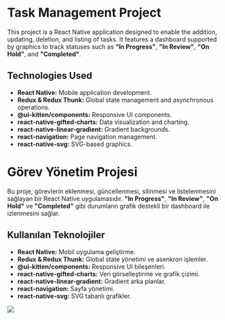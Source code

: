 # Task Management Project

This project is a React Native application designed to enable the addition, updating, deletion, and listing of tasks. It features a dashboard supported by graphics to track statuses such as **"In Progress"**, **"In Review"**, **"On Hold"**, and **"Completed"**.

## Technologies Used

- **React Native:** Mobile application development.
- **Redux & Redux Thunk:** Global state management and asynchronous operations.
- **@ui-kitten/components:** Responsive UI components.
- **react-native-gifted-charts:** Data visualization and charting.
- **react-native-linear-gradient:** Gradient backgrounds.
- **react-navigation:** Page navigation management.
- **react-native-svg:** SVG-based graphics.

# Görev Yönetim Projesi

Bu proje, görevlerin eklenmesi, güncellenmesi, silinmesi ve listelenmesini sağlayan bir React Native uygulamasıdır. **"In Progress"**, **"In Review"**, **"On Hold"** ve **"Completed"** gibi durumların grafik destekli bir dashboard ile izlenmesini sağlar.

## Kullanılan Teknolojiler

- **React Native:** Mobil uygulama geliştirme.
- **Redux & Redux Thunk:** Global state yönetimi ve asenkron işlemler.
- **@ui-kitten/components:** Responsive UI bileşenleri.
- **react-native-gifted-charts:** Veri görselleştirme ve grafik çizimi.
- **react-native-linear-gradient:** Gradient arka planlar.
- **react-navigation:** Sayfa yönetimi.
- **react-native-svg:** SVG tabanlı grafikler.
  

![](https://github.com/Rasime-Dumlupunar/musemind-react-native/blob/main/Musemind-gif.gif)
